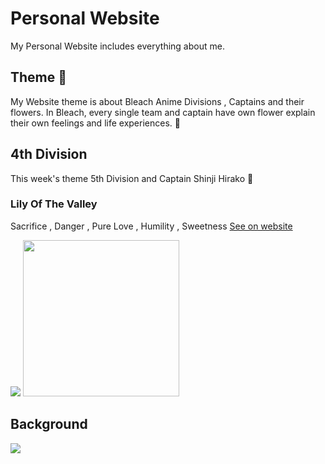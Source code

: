 # Personal Website
My Personal Website includes everything about me.

## Theme 🌇
My Website theme is about Bleach Anime Divisions , Captains and their flowers. In Bleach, every single team and captain have own flower explain their own feelings and life experiences. 🍃

## 4th Division
This week's theme 5th Division and Captain Shinji Hirako 🥀 

### <p>Lily Of The Valley</p>
Sacrifice , Danger , Pure Love , Humility , Sweetness
[See on website](https://tutku.vercel.app/?flowerSection=true)

<div>
  <img style="" src="https://tutku.vercel.app/img/divisions/5/flower/icon-full.png" />
  <img style="width: 250px;" src="https://tutku.vercel.app/img/divisions/5/flower/original.png" />
</div>

## Background

![](https://tutku.vercel.app/img/divisions/5/background.png)
